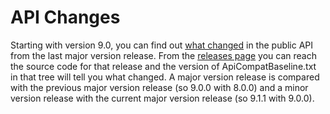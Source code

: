 # API Changes

Starting with version 9.0, you can find out [what changed](https://raw.githubusercontent.com/AutoMapper/AutoMapper/master/src/AutoMapper/ApiCompatBaseline.txt) in the public API from the last major version release.
From the [releases page](https://github.com/AutoMapper/AutoMapper/releases) you can reach the source code for that release and the version of ApiCompatBaseline.txt in that tree will tell you what changed.
A major version release is compared with the previous major version release (so 9.0.0 with 8.0.0) and a minor version release with the current major version release (so 9.1.1 with 9.0.0).